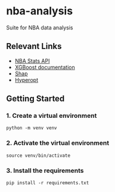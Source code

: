 # nba-analysis
Suite for NBA data analysis
## Relevant Links
- [NBA Stats API](https://github.com/swar/nba_api/)
- [XGBoost documentation](https://xgboost.readthedocs.io/en/latest/)
- [Shap](https://github.com/shap/shap)
- [Hyperopt](https://github.com/hyperopt/hyperopt)

## Getting Started
### 1. Create a virtual environment
```python -m venv venv```
### 2. Activate the virtual environment
```source venv/bin/activate```
### 3. Install the requirements
```pip install -r requirements.txt```
